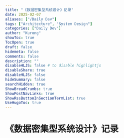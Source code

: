 ```yaml
---
title: "《数据密集型系统设计》记录"
date: 2025-02-07
aliases: ["/Daily Dev"]
tags: ["Architecture", "System Design"]
categories: ["Daily Dev"]
author: "Kurong"
showToc: true
TocOpen: true
draft: false
hidemeta: false
comments: false
description: ""
disableHLJS: false # to disable highlightjs
disableShare: true
disableHLJS: false
hideSummary: false
searchHidden: true
ShowBreadCrumbs: true
ShowPostNavLinks: true
ShowRssButtonInSectionTermList: true
UseHugoToc: true
---
```


# 《数据密集型系统设计》记录
